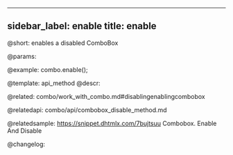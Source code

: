 
---
sidebar_label: enable
title: enable
---          

@short: enables a disabled ComboBox


@params:




@example:
combo.enable();


@template: api_method
@descr:

@related: combo/work_with_combo.md#disablingenablingcombobox

@relatedapi:
combo/api/combobox_disable_method.md

@relatedsample:
https://snippet.dhtmlx.com/7bujtsuu	Combobox. Enable And Disable

@changelog:


